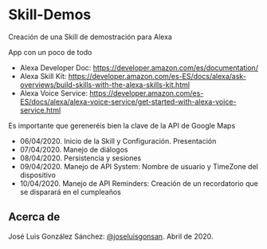 # Skill-Demos
Creación de una Skill de demostración para Alexa

App con un poco de todo
* Alexa Developer Doc: https://developer.amazon.com/es/documentation/
* Alexa Skill Kit: https://developer.amazon.com/es-ES/docs/alexa/ask-overviews/build-skills-with-the-alexa-skills-kit.html
* Alexa Voice Service: https://developer.amazon.com/es-ES/docs/alexa/alexa-voice-service/get-started-with-alexa-voice-service.html

Es importante que gereneréis bien la clave de la API de Google Maps

* 06/04/2020. Inicio de la Skill y Configuración. Presentación
* 07/04/2020. Manejo de diálogos
* 08/04/2020. Persistencia y sesiones
* 09/04/2020. Manejo de API System: Nombre de usuario y TimeZone del dispositivo
* 10/04/2020. Manejo de API Reminders: Creación de un recordatorio que se disparará en el cumpleaños


## Acerca de
José Luis González Sánchez: [@joseluisgonsan](https://twitter.com/joseluisgonsan). Abril de 2020.